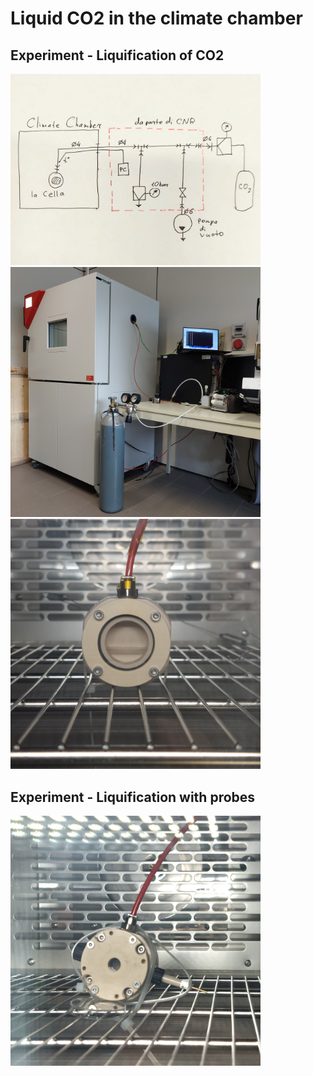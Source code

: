 # Liquid CO2 in the climate chamber

## Experiment - Liquification of CO2

<img alt="Drawing of the experiment setup" src="/img/2024-09-18 - Experiment setup.jpg" width=400px>

<img alt="Equimpent in the room" src="/img/20240919_113345.jpg" width=400px>

<img alt="The cell in the chamber" src="/img/20240919_125246.jpg" width=400px>

## Experiment - Liquification with probes

<img alt="The cell in the chamber" src="/img/2024-09-24 - Cell with probes.jpg" width=400px>

